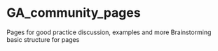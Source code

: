 # GA_community_pages
Pages for good practice discussion, examples and more
Brainstorming basic structure for pages

